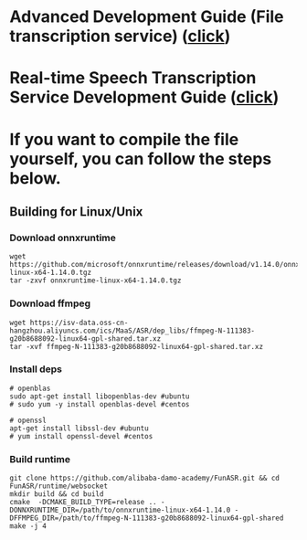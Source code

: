 # Advanced Development Guide (File transcription service) ([click](../docs/SDK_advanced_guide_offline.md))
# Real-time Speech Transcription Service Development Guide ([click](../docs/SDK_advanced_guide_online.md))


# If you want to compile the file yourself, you can follow the steps below.
## Building for Linux/Unix
### Download onnxruntime
```shell
wget https://github.com/microsoft/onnxruntime/releases/download/v1.14.0/onnxruntime-linux-x64-1.14.0.tgz
tar -zxvf onnxruntime-linux-x64-1.14.0.tgz
```

### Download ffmpeg
```shell
wget https://isv-data.oss-cn-hangzhou.aliyuncs.com/ics/MaaS/ASR/dep_libs/ffmpeg-N-111383-g20b8688092-linux64-gpl-shared.tar.xz
tar -xvf ffmpeg-N-111383-g20b8688092-linux64-gpl-shared.tar.xz
```

### Install deps
```shell
# openblas
sudo apt-get install libopenblas-dev #ubuntu
# sudo yum -y install openblas-devel #centos

# openssl
apt-get install libssl-dev #ubuntu 
# yum install openssl-devel #centos
```

### Build runtime
```shell
git clone https://github.com/alibaba-damo-academy/FunASR.git && cd FunASR/runtime/websocket
mkdir build && cd build
cmake  -DCMAKE_BUILD_TYPE=release .. -DONNXRUNTIME_DIR=/path/to/onnxruntime-linux-x64-1.14.0 -DFFMPEG_DIR=/path/to/ffmpeg-N-111383-g20b8688092-linux64-gpl-shared
make -j 4
```
